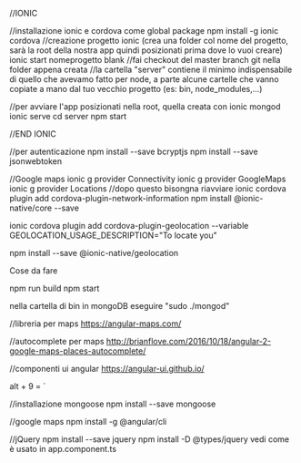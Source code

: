 //IONIC

//installazione ionic e cordova come global package
npm install -g ionic cordova
//creazione progetto ionic (crea una folder col nome del progetto, sarà la root della nostra app quindi posizionati prima dove lo vuoi creare)
ionic start nomeprogetto blank
//fai checkout del master branch git nella folder appena creata
//la cartella "server" contiene il minimo indispensabile di quello che avevamo fatto per node, a parte alcune cartelle che vanno copiate a mano dal tuo vecchio progetto (es: bin, node_modules,...)

//per avviare l'app posizionati nella root, quella creata con ionic
mongod
ionic serve
cd server
npm start

//END IONIC

//per autenticazione
npm install --save bcryptjs
npm install --save jsonwebtoken

//Google maps
ionic g provider Connectivity
ionic g provider GoogleMaps
ionic g provider Locations
//dopo questo bisongna riavviare
ionic cordova plugin add cordova-plugin-network-information
npm install @ionic-native/core --save

ionic cordova plugin add cordova-plugin-geolocation --variable 
GEOLOCATION_USAGE_DESCRIPTION="To locate you"

npm install --save @ionic-native/geolocation

Cose da fare

npm run build
npm start

nella cartella di bin in mongoDB eseguire "sudo ./mongod"

//libreria per maps
https://angular-maps.com/

//autocomplete per maps
http://brianflove.com/2016/10/18/angular-2-google-maps-places-autocomplete/

//componenti ui angular
https://angular-ui.github.io/

alt + 9 = `

//installazione mongoose
npm install --save mongoose

//google maps
npm install -g @angular/cli

//jQuery
npm install --save jquery
npm install -D @types/jquery
vedi come è usato in app.component.ts

